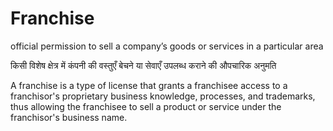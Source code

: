 # Franchise
official permission to sell a company’s goods or services in a particular area

किसी विशेष क्षेत्र में कंपनी की वस्‍तुएँ बेचने या सेवाएँ उपलब्‍ध कराने की औपचारिक अनुमति

A franchise is a type of license that grants a franchisee access to a franchisor's proprietary business knowledge, processes, and trademarks, thus allowing the franchisee to sell a product or service under the franchisor's business name.
